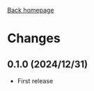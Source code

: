 [Back homepage](https://github.com/cthadeusantos/makemake)
# Changes

## 0.1.0 (2024/12/31)
* First release